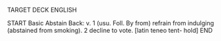 TARGET DECK
ENGLISH

START
Basic
Abstain
Back: v. 1 (usu. Foll. By from) refrain from indulging (abstained from smoking). 2 decline to vote. [latin teneo tent- hold]
END
